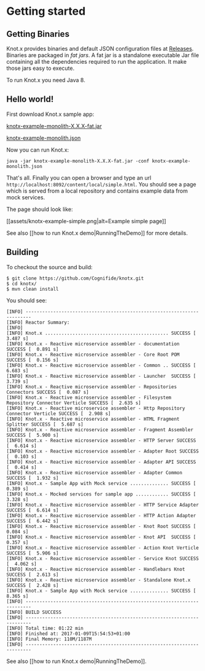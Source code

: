 # Getting started

## Getting Binaries
Knot.x provides binaries and default JSON configuration files at [Releases](https://github.com/Cognifide/knotx/releases).
Binaries are packaged in *fat jars*. A fat jar is a standalone executable Jar file containing all 
the dependencies required to run the application. It make those jars easy to execute.

To run Knot.x you need Java 8.

## Hello world!
First download Knot.x sample app:

[knotx-example-monolith-X.X.X-fat.jar](https://github.com/Cognifide/knotx/releases/)

[knotx-example-monolith.json](https://github.com/Cognifide/knotx/releases/)


Now you can run Knot.x:

```
java -jar knotx-example-monolith-X.X.X-fat.jar -conf knotx-example-monolith.json
```

That's all. Finally you can open a browser and type an url `http://localhost:8092/content/local/simple.html`. 
You should see a page which is served from a local repository and contains example data from mock services.

The page should look like:

[[assets/knotx-example-simple.png|alt=Example simple page]]

See also [[how to run Knot.x demo|RunningTheDemo]] for more details.

## Building

To checkout the source and build:

```
$ git clone https://github.com/Cognifide/knotx.git
$ cd knotx/
$ mvn clean install
```

You should see:

```
[INFO] ------------------------------------------------------------------------
[INFO] Reactor Summary:
[INFO]
[INFO] Knot.x ............................................. SUCCESS [  3.487 s]
[INFO] Knot.x - Reactive microservice assembler - documentation SUCCESS [  0.891 s]
[INFO] Knot.x - Reactive microservice assembler - Core Root POM SUCCESS [  0.156 s]
[INFO] Knot.x - Reactive microservice assembler - Common .. SUCCESS [  6.683 s]
[INFO] Knot.x - Reactive microservice assembler - Launcher  SUCCESS [  3.739 s]
[INFO] Knot.x - Reactive microservice assembler - Repositories Connectors SUCCESS [  0.087 s]
[INFO] Knot.x - Reactive microservice assembler - Filesystem Repository Connector Verticle SUCCESS [  2.635 s]
[INFO] Knot.x - Reactive microservice assembler - Http Repository Connector Verticle SUCCESS [  2.908 s]
[INFO] Knot.x - Reactive microservice assembler - HTML Fragment Splitter SUCCESS [  5.687 s]
[INFO] Knot.x - Reactive microservice assembler - Fragment Assembler SUCCESS [  5.900 s]
[INFO] Knot.x - Reactive microservice assembler - HTTP Server SUCCESS [  6.614 s]
[INFO] Knot.x - Reactive microservice assembler - Adapter Root SUCCESS [  0.103 s]
[INFO] Knot.x - Reactive microservice assembler - Adapter API SUCCESS [  0.414 s]
[INFO] Knot.x - Reactive microservice assembler - Adapter Common SUCCESS [  1.932 s]
[INFO] Knot.x - Sample App with Mock service .............. SUCCESS [  0.389 s]
[INFO] Knot.x - Mocked services for sample app ............ SUCCESS [  3.328 s]
[INFO] Knot.x - Reactive microservice assembler - HTTP Service Adapter SUCCESS [  6.614 s]
[INFO] Knot.x - Reactive microservice assembler - HTTP Action Adapter SUCCESS [  6.442 s]
[INFO] Knot.x - Reactive microservice assembler - Knot Root SUCCESS [  0.084 s]
[INFO] Knot.x - Reactive microservice assembler - Knot API  SUCCESS [  0.357 s]
[INFO] Knot.x - Reactive microservice assembler - Action Knot Verticle SUCCESS [  5.906 s]
[INFO] Knot.x - Reactive microservice assembler - Service Knot SUCCESS [  4.062 s]
[INFO] Knot.x - Reactive microservice assembler - Handlebars Knot SUCCESS [  2.613 s]
[INFO] Knot.x - Reactive microservice assembler - Standalone Knot.x SUCCESS [  2.428 s]
[INFO] Knot.x - Sample App with Mock service .............. SUCCESS [  8.365 s]
[INFO] ------------------------------------------------------------------------
[INFO] BUILD SUCCESS
[INFO] ------------------------------------------------------------------------
[INFO] Total time: 01:22 min
[INFO] Finished at: 2017-01-09T15:54:53+01:00
[INFO] Final Memory: 110M/1187M
[INFO] ------------------------------------------------------------------------

```

See also [[how to run Knot.x demo|RunningTheDemo]].

